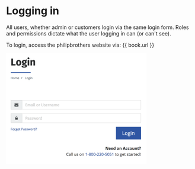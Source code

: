 # Logging in

All users, whether admin or customers login via the same login form. Roles and permissions dictate what the user logging in can \(or can't see\).

To login, access the philipbrothers website via: {{ book.url }}

<img src="/assets/login.png" height="300" />
